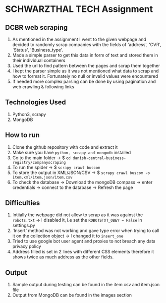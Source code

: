 # SCHWARZTHAL TECH Assignment

## DCBR web scraping
1. As mentioned in the assignment I went to the given webpage and decided to randomly scrap companies with the fields of 'address', 'CVR', 'Status', 'Business_type'. 
2. Made a simple parser to get this data in form of text and stored them in their individual containers
3. Used the url to find pattern between the pages and scrap them together
4. I kept the parser simple as it was not mentioned what data to scrap and how to format it. Fortunately no null or invalid values were encountered
5. If needed more complex parsing can be done by using pagination and web crawling & following links

## Technologies Used
1. Python3, scrapy
2. MongoDB

## How to run
1. Clone the github repository with code and extract it
2. Make sure you have ```python, scrapy and mongodb``` installed
3. Go to the main folder -> $ ```cd danish-central-business-registry/companyscraping```
4. To run the spider -> $ ```scrapy crawl buscom```
5. To store the output in XML/JSON/CSV -> $ ```scrapy crawl buscom -o item.xml/item.json/item.csv```
6. To check the database -> Download the mongoDB compass -> enter credentials -> connect to the database -> Refresh the page

## Difficulties
1. Intiially the webpage did not allow to scrap as it was against the ```robots.txt``` -> I disabled it, i.e set the ```ROBOTSTXT_OBEY = False``` in settings.py
2. 'Insert' method was not working and gave type error when trying to call it on the collection object -> I changed it to ```insert_one```
3. Tried to use google bot user agent and proxies to not breach any data privacy policy
4. Address filled is set in 2 lines with different CSS elements therefore it shows twice as much address as the other fields. 

## Output
1. Sample output during testing can be found in the item.csv and item.json file
2. Output from MongoDB can be found in the images section





